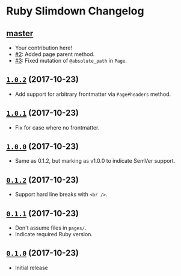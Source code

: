 # Ruby Slimdown Changelog

## [master]
[master]: https://github.com/APMG/ruby-slimdown/compare/1.0.2...HEAD

* Your contribution here!
* [#2](https://github.com/APMG/ruby-slimdown/pull/2): Added page parent method.
* [#3](https://github.com/APMG/ruby-slimdown/pull/3): Fixed mutation of `@absolute_path` in `Page`.

## [`1.0.2`] (2017-10-23)
[`1.0.2`]: https://github.com/APMG/ruby-slimdown/compare/1.0.1...1.0.2

* Add support for arbitrary frontmatter via `Page#headers` method.

## [`1.0.1`] (2017-10-23)
[`1.0.1`]: https://github.com/APMG/ruby-slimdown/compare/1.0.0...1.0.1

* Fix for case where no frontmatter.

## [`1.0.0`] (2017-10-23)
[`1.0.0`]: https://github.com/APMG/ruby-slimdown/compare/0.1.2...1.0.0

* Same as 0.1.2, but marking as v1.0.0 to indicate SemVer support.

## [`0.1.2`] (2017-10-23)
[`0.1.2`]: https://github.com/APMG/ruby-slimdown/compare/0.1.1...0.1.2

* Support hard line breaks with `<br />`.

## [`0.1.1`] (2017-10-23)
[`0.1.1`]: https://github.com/APMG/ruby-slimdown/compare/0.1.0...0.1.1

* Don't assume files in `pages/`.
* Indicate required Ruby version.

## [`0.1.0`] (2017-10-23)
[`0.1.0`]: https://github.com/APMG/ruby-slimdown/compare/c1c7481d493c444529fe40082fc23b935f20c55b...0.1.0

* Initial release
